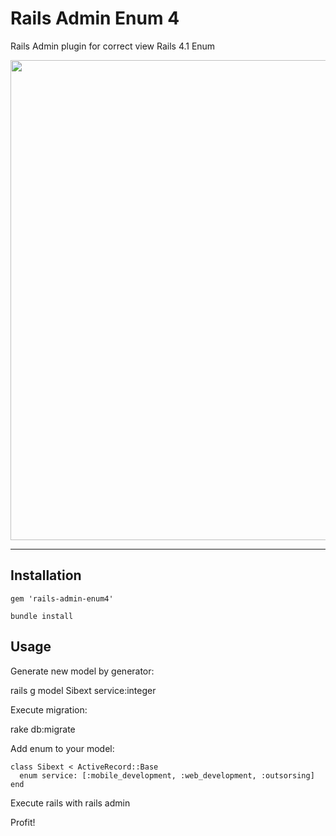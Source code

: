 Rails Admin Enum 4
=====================

Rails Admin plugin for correct view Rails 4.1 Enum

<img style="position: relative; width: 768px; margin: 0;" src="http://www.sibext.com/products/rails-admin-enum4.png"/>

---

Installation
------------

    gem 'rails-admin-enum4'

    bundle install


Usage
-----

Generate new model by generator:

  rails g model Sibext service:integer

Execute migration:

  rake db:migrate

Add enum to your model:

    class Sibext < ActiveRecord::Base
      enum service: [:mobile_development, :web_development, :outsorsing]
    end

Execute rails with rails admin

Profit!

